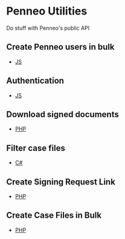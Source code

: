 # Penneo Utilities

Do stuff with Penneo's public API

## Create Penneo users in bulk
- [JS][js-user-creation]

## Authentication
- [JS][js-authentication]

## Download signed documents
- [PHP][download-signed-documents]

## Filter case files
- [C#][filter-case-files]

## Create Signing Request Link
- [PHP][create-signing-request]

## Create Case Files in Bulk
- [PHP][bulk-create-case-files]

[js-user-creation]: https://github.com/Penneo/api-utils/tree/master/js/user-creation
[js-authentication]: https://github.com/Penneo/api-utils/tree/master/js/authentication
[download-signed-documents]: https://github.com/Penneo/api-utils/tree/master/php/download-signed-documents
[filter-case-files]: https://github.com/Penneo/api-utils/tree/master/cs/filter-case-files
[create-signing-request]: https://github.com/Penneo/api-utils/tree/master/php/create-signing-request
[bulk-create-case-files]: https://github.com/Penneo/api-utils/tree/master/php/bulk-case-file-creation
